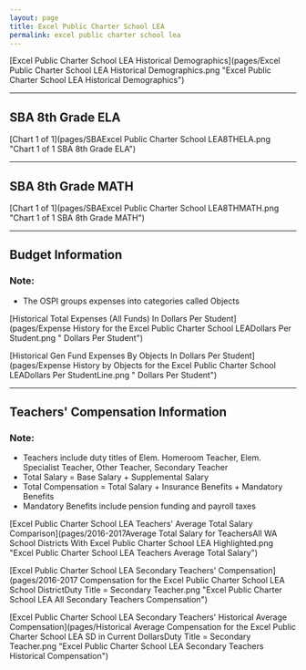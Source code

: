 ```yaml
---
layout: page
title: Excel Public Charter School LEA
permalink: excel public charter school lea
---
```



[Excel Public Charter School LEA Historical Demographics](pages/Excel Public Charter School LEA Historical Demographics.png "Excel Public Charter School LEA Historical Demographics")

___

## SBA 8th Grade ELA

[Chart 1 of 1](pages/SBAExcel Public Charter School LEA8THELA.png "Chart 1 of 1 SBA 8th Grade ELA")


___

## SBA 8th Grade MATH

[Chart 1 of 1](pages/SBAExcel Public Charter School LEA8THMATH.png "Chart 1 of 1 SBA 8th Grade MATH")


___

## Budget Information
### Note:
- The OSPI groups expenses into categories called Objects

[Historical Total Expenses (All Funds) In Dollars Per Student](pages/Expense History for the Excel Public Charter School LEADollars Per Student.png " Dollars Per Student")

[Historical Gen Fund Expenses By Objects In Dollars Per Student](pages/Expense History by Objects for the Excel Public Charter School LEADollars Per StudentLine.png " Dollars Per Student")


___

## Teachers' Compensation Information
### Note:
- Teachers include duty titles of Elem. Homeroom Teacher, Elem. Specialist Teacher, Other Teacher, Secondary Teacher
- Total Salary = Base Salary + Supplemental Salary
- Total Compensation = Total Salary + Insurance Benefits + Mandatory Benefits
- Mandatory Benefits include pension funding and payroll taxes

[Excel Public Charter School LEA Teachers' Average Total Salary Comparison](pages/2016-2017Average Total Salary for TeachersAll WA School Districts With Excel Public Charter School LEA Highlighted.png "Excel Public Charter School LEA Teachers Average Total Salary")

[Excel Public Charter School LEA Secondary Teachers' Compensation](pages/2016-2017 Compensation for the Excel Public Charter School LEA School DistrictDuty Title = Secondary Teacher.png "Excel Public Charter School LEA All Secondary Teachers Compensation")

[Excel Public Charter School LEA Secondary Teachers' Historical Average Compensation](pages/Historical Average Compensation for the Excel Public Charter School LEA SD in Current DollarsDuty Title = Secondary Teacher.png "Excel Public Charter School LEA Secondary Teachers Historical Compensation")

